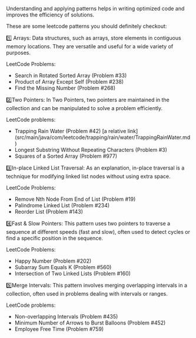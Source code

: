 Understanding and applying patterns helps in writing optimized code and improves the efficiency of solutions.

These are some leetcode patterns you should definitely checkout:

1️⃣ Arrays: Data structures, such as arrays, store elements in contiguous memory locations. They are versatile and useful for a wide variety of purposes.

LeetCode Problems:

- Search in Rotated Sorted Array (Problem #33)
- Product of Array Except Self (Problem #238)
- Find the Missing Number (Problem #268)

2️⃣Two Pointers: In Two Pointers, two pointers are maintained in the collection and can be manipulated to solve a problem efficiently.

LeetCode problems:

- Trapping Rain Water (Problem #42)    [a relative link] (src/main/java/com/leetcode/trapping/rain/water/TrappingRainWater.md) 
- Longest Substring Without Repeating Characters (Problem #3)
- Squares of a Sorted Array (Problem #977)

3️⃣In-place Linked List Traversal: As an explanation, in-place traversal is a technique for modifying linked list nodes without using extra space.

LeetCode Problems:

- Remove Nth Node From End of List (Problem #19)
- Palindrome Linked List (Problem #234)
- Reorder List (Problem #143)

4️⃣Fast & Slow Pointers: This pattern uses two pointers to traverse a sequence at different speeds (fast and slow), often used to detect cycles or find a specific position in the sequence.

LeetCode Problems:

- Happy Number (Problem #202)
- Subarray Sum Equals K (Problem #560)
- Intersection of Two Linked Lists (Problem #160)

5️⃣Merge Intervals: This pattern involves merging overlapping intervals in a collection, often used in problems dealing with intervals or ranges.

LeetCode problems:

- Non-overlapping Intervals (Problem #435)
- Minimum Number of Arrows to Burst Balloons (Problem #452)
- Employee Free Time (Problem #759)